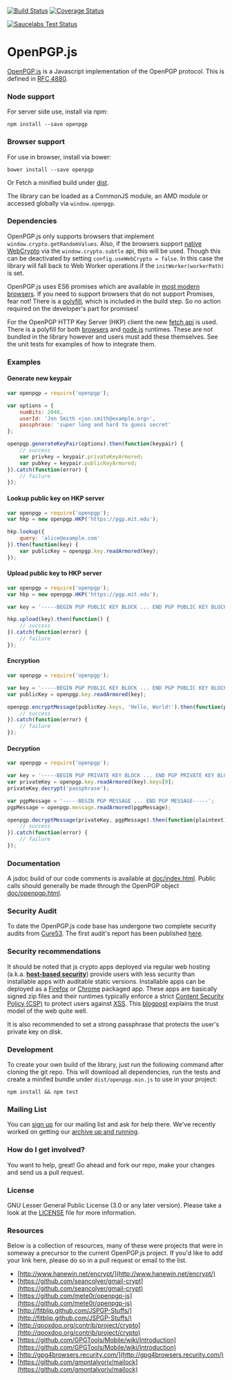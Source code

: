 [![Build Status](https://travis-ci.org/openpgpjs/openpgpjs.svg?branch=master)](https://travis-ci.org/openpgpjs/openpgpjs) [![Coverage Status](https://coveralls.io/repos/openpgpjs/openpgpjs/badge.svg)](https://coveralls.io/r/openpgpjs/openpgpjs)

[![Saucelabs Test Status](https://saucelabs.com/browser-matrix/openpgpjs.svg)](https://saucelabs.com/u/openpgpjs)

OpenPGP.js
==========

[OpenPGP.js](http://openpgpjs.org/) is a Javascript implementation of the OpenPGP protocol. This is defined in [RFC 4880](http://tools.ietf.org/html/rfc4880).

### Node support

For server side use, install via npm:

    npm install --save openpgp


### Browser support

For use in browser, install via bower:

    bower install --save openpgp

Or Fetch a minified build under [dist](https://github.com/openpgpjs/openpgpjs/tree/master/dist).

The library can be loaded as a CommonJS module, an AMD module or accessed globally via `window.openpgp`.


### Dependencies

OpenPGP.js only supports browsers that implement `window.crypto.getRandomValues`. Also, if the browsers support [native WebCrypto](http://www.w3.org/TR/WebCryptoAPI/) via the `window.crypto.subtle` api, this will be used. Though this can be deactivated by setting `config.useWebCrypto = false`. In this case the library will fall back to Web Worker operations if the `initWorker(workerPath)` is set.

OpenPGP.js uses ES6 promises which are available in [most modern browsers](http://caniuse.com/#feat=promises). If you need to support browsers that do not support Promises, fear not! There is a [polyfill](https://github.com/jakearchibald/es6-promise), which is included in the build step. So no action required on the developer's part for promises!

For the OpenPGP HTTP Key Server (HKP) client the new [fetch api](https://fetch.spec.whatwg.org) is used. There is a polyfill for both [browsers](https://github.com/github/fetch) and [node.js](https://github.com/bitinn/node-fetch) runtimes. These are not bundled in the library however and users must add these themselves. See the unit tests for examples of how to integrate them.


### Examples

#### Generate new keypair
```js
var openpgp = require('openpgp');

var options = {
    numBits: 2048,
    userId: 'Jon Smith <jon.smith@example.org>',
    passphrase: 'super long and hard to guess secret'
};

openpgp.generateKeyPair(options).then(function(keypair) {
    // success
    var privkey = keypair.privateKeyArmored;
    var pubkey = keypair.publicKeyArmored;
}).catch(function(error) {
    // failure
});
```

#### Lookup public key on HKP server
```js
var openpgp = require('openpgp');
var hkp = new openpgp.HKP('https://pgp.mit.edu');

hkp.lookup({
    query: 'alice@example.com'
}).then(function(key) {
    var publicKey = openpgp.key.readArmored(key);
});
```

#### Upload public key to HKP server
```js
var openpgp = require('openpgp');
var hkp = new openpgp.HKP('https://pgp.mit.edu');

var key = '-----BEGIN PGP PUBLIC KEY BLOCK ... END PGP PUBLIC KEY BLOCK-----';

hkp.upload(key).then(function() {
    // success
}).catch(function(error) {
    // failure
});
```

#### Encryption
```js
var openpgp = require('openpgp');

var key = '-----BEGIN PGP PUBLIC KEY BLOCK ... END PGP PUBLIC KEY BLOCK-----';
var publicKey = openpgp.key.readArmored(key);

openpgp.encryptMessage(publicKey.keys, 'Hello, World!').then(function(pgpMessage) {
    // success
}).catch(function(error) {
    // failure
});
```

#### Decryption
```js
var openpgp = require('openpgp');

var key = '-----BEGIN PGP PRIVATE KEY BLOCK ... END PGP PRIVATE KEY BLOCK-----';
var privateKey = openpgp.key.readArmored(key).keys[0];
privateKey.decrypt('passphrase');

var pgpMessage = '-----BEGIN PGP MESSAGE ... END PGP MESSAGE-----';
pgpMessage = openpgp.message.readArmored(pgpMessage);

openpgp.decryptMessage(privateKey, pgpMessage).then(function(plaintext) {
    // success
}).catch(function(error) {
    // failure
});
```

### Documentation

A jsdoc build of our code comments is available at [doc/index.html](http://openpgpjs.org/openpgpjs/doc/index.html). Public calls should generally be made through the OpenPGP object [doc/openpgp.html](http://openpgpjs.org/openpgpjs/doc/module-openpgp.html).

### Security Audit

To date the OpenPGP.js code base has undergone two complete security audits from [Cure53](https://cure53.de). The first audit's report has been published [here](https://github.com/openpgpjs/openpgpjs/wiki/Cure53-security-audit).

### Security recommendations

It should be noted that js crypto apps deployed via regular web hosting (a.k.a. [**host-based security**](https://www.schneier.com/blog/archives/2012/08/cryptocat.html)) provide users with less security than installable apps with auditable static versions. Installable apps can be deployed as a [Firefox](https://developer.mozilla.org/en-US/Marketplace/Publishing/Packaged_apps) or [Chrome](http://developer.chrome.com/apps/about_apps.html) packaged app. These apps are basically signed zip files and their runtimes typically enforce a strict [Content Security Policy (CSP)](http://www.html5rocks.com/en/tutorials/security/content-security-policy/) to protect users against [XSS](http://en.wikipedia.org/wiki/Cross-site_scripting). This [blogpost](http://tonyarcieri.com/whats-wrong-with-webcrypto) explains the trust model of the web quite well.

It is also recommended to set a strong passphrase that protects the user's private key on disk.

### Development

To create your own build of the library, just run the following command after cloning the git repo. This will download all dependencies, run the tests and create a minifed bundle under `dist/openpgp.min.js` to use in your project:

    npm install && npm test

### Mailing List

You can [sign up](http://list.openpgpjs.org/) for our mailing list and ask for help there.  We've recently worked on getting our [archive up and running](http://www.mail-archive.com/list@openpgpjs.org/).

### How do I get involved?

You want to help, great! Go ahead and fork our repo, make your changes and send us a pull request.

### License

GNU Lesser General Public License (3.0 or any later version). Please take a look at the [LICENSE](LICENSE) file for more information.

### Resources

Below is a collection of resources, many of these were projects that were in someway a precursor to the current OpenPGP.js project. If you'd like to add your link here, please do so in a pull request or email to the list.

* [http://www.hanewin.net/encrypt/](http://www.hanewin.net/encrypt/)
* [https://github.com/seancolyer/gmail-crypt](https://github.com/seancolyer/gmail-crypt)
* [https://github.com/mete0r/openpgp-js](https://github.com/mete0r/openpgp-js)
* [http://fitblip.github.com/JSPGP-Stuffs/](http://fitblip.github.com/JSPGP-Stuffs/)
* [http://qooxdoo.org/contrib/project/crypto](http://qooxdoo.org/contrib/project/crypto)
* [https://github.com/GPGTools/Mobile/wiki/Introduction](https://github.com/GPGTools/Mobile/wiki/Introduction)
* [http://gpg4browsers.recurity.com/](http://gpg4browsers.recurity.com/)
* [https://github.com/gmontalvoriv/mailock](https://github.com/gmontalvoriv/mailock)
